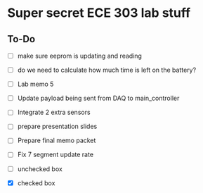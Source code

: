 # Super secret ECE 303 lab stuff

## To-Do
- [ ] make sure eeprom is updating and reading
- [ ] do we need to calculate how much time is left on the battery?
- [ ] Lab memo 5
- [ ] Update payload being sent from DAQ to main_controller
- [ ] Integrate 2 extra sensors
- [ ] prepare presentation slides
- [ ] Prepare final memo packet
- [ ] Fix 7 segment update rate


- [ ] unchecked box
- [x] checked box
